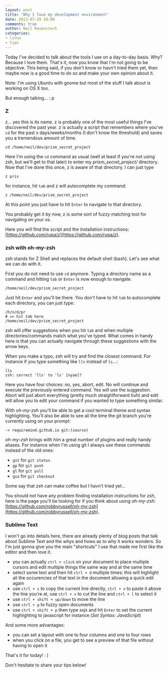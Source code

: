 ```yaml
---
layout: post
title: "Why I love my development environment"
date: 2013-07-29 20:08
comments: true
author: Neil Rosenstech
categories: 
- linux
- tips
---
```


Today I've decided to talk about the tools I use on a day-to-day basis. Why? Because I love them. That's it, now you know that I'm not going to be objective. This being
said, if you don't know or havn't tried them yet, then maybe now is a good time to do so and make your own opinion about it.

<!-- more -->

Note: I'm using Ubuntu with gnome but most of the stuff I talk about is working on OS X too.

But enough talking... : p

### Z

z... yes this is its name. z is probably one of the most useful things I've discovered the past year. z is actually a script that remembers where you've `cd` for the past
x days/weeks/months (I don't know the threshold) and saves you a tremendous amount of time.

```
cd /home/neil/dev/prism_secret_project
```

Here I'm using the `cd` command as usual (well at least if you're not using zsh, but we'll get to that later) to enter my *prism_secret_project/* directory. Now that I've done
this once, z is aware of that directory. I can just type

```
z pris
```

for instance, hit `tab` and z will autocomplete my command:

```
z /home/neil/dev/prism_secret_project
```

At this point you just have to hit `Enter` to navigate to that directory. 

You probably get it by now, z is some sort of fuzzy matching tool for navigating on your os.

Here you will find the script and the installation instructions: [https://github.com/rupa/z](https://github.com/rupa/z).

### zsh with oh-my-zsh

zsh stands for Z Shell and replaces the default shell (bash). 
Let's see what we can do with it.

First you do not need to use `cd` anymore. Typing a directory name as a command and hitting `tab` or `Enter` is now enough to navigate.

```
/home/neil/dev/prism_secret_project
```

Just hit `Enter` and you'll be there. 
You don't have to hit `tab` to autocomplete each directory, you can just type:

```
/h/n/d/pr
# => hit tab here
/home/neil/dev/prism_secret_project
```

zsh will offer suggestions when you hit `tab` and when multiple directories/commands match what you've typed. What comes in handy here is that you can actually navigate through
these suggestions with the arrow keys.

When you make a typo, zsh will try and find the closest command. For instance if you type something like `lls` instead of `ls`...:

```
lls
zsh: correct 'lls' to 'ls' [nyae]?
```

Here you have four choices: no, yes, abort, edit. No will continue and execute the previously entered command. Yes will use the suggestion. Abort will just abort
everything (pretty much straightforward huh) and edit will allow you to edit your command if you wanted to type something similar.

With *oh-my-zsh* you'll be able to get a cool terminal theme and syntax highlighting. 
You'll also be able to see all the time the git branch you're currently using on your prompt:

```
-> requiremind.github.io git:(source)
```

*oh-my-zsh* brings with him a great number of plugins and really handy aliases.
For instance when I'm using git I always use these commands instead of the old ones:

+ `gst` for `git status`
+ `gp` for `git push`
+ `gl` for `git pull`
+ `gco` for `git checkout`

Some say that zsh can make coffee but I havn't tried yet...

You should not have any problem finding installation instructions for zsh, here is the page you'll be looking for if you think about using *oh-my-zsh*: 
[https://github.com/robbyrussell/oh-my-zsh](https://github.com/robbyrussell/oh-my-zsh).

### Sublime Text

I won't go into details here, there are already plenty of blog posts that talk about Sublime Text and the whys and hows as to why it works wonders. So I'm just gonna
give you the main "shortcuts" I use that made me first like the editor and then love it.

+ you can actually `ctrl + click` on your document to place multiple cursors and edit multiple things the same way and at the same time
+ select some text and then hit `ctrl + d` multiple times: this will highlight all the occurencies of that text in the document allowing a quick edit again
+ use `ctrl + c` to copy the current line directly, `ctrl + v` to paste it above the line you're at, use `ctrl + x` to cut the line and `ctrl + l` to select it
+ use `ctrl + shift + up/down` to move the line
+ use `ctrl + p` to fuzzy open documents
+ use `ctrl + shift + p` then type *ssjs* and hit `Enter` to set the current highlighting to javascript for instance (*Set Syntax: JavaScript*)

And some more advantages:

+ you can set a layout with one to four columns and one to four rows
+ when you click on a file, you get to see a preview of that file without having to open it

That's it for today! : )

Don't hesitate to share your tips below!